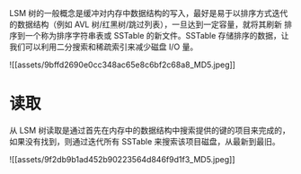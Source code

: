 LSM 树的一般概念是缓冲对内存中数据结构的写入，最好是易于以排序方式迭代的数据结构（例如 AVL 树/红黑树/跳过列表），一旦达到一定容量，就将其刷新 排序到一个称为排序字符串表或 SSTable 的新文件。SSTable 存储排序的数据，让我们可以利用二分搜索和稀疏索引来减少磁盘 I/O 量。

![[assets/9bffd2690e0cc348ac65e8c6bf2c68a8_MD5.jpeg]]

# 读取

从 LSM 树读取是通过首先在内存中的数据结构中搜索提供的键的项目来完成的，如果没有找到，则通过迭代所有 SSTable 来搜索该项目磁盘，从最新到最旧。

![[assets/9f2db9b1ad452b90223564d846f9d1f3_MD5.jpeg]]